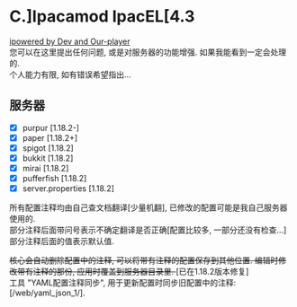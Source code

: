 # C.]Ipacamod IpacEL[4.3
[ipowered by Dev and Our-player](https://ipacamod.cc/)  
您可以在这里提出任何问题, 或是对服务器的功能增强. 如果我能看到一定会处理的.  
个人能力有限, 如有错误希望指出...

## 服务器
- [x] purpur [1.18.2-]
- [x] paper [1.18.2+]
- [x] spigot [1.18.2]
- [x] bukkit [1.18.2]
- [x] mirai [1.18.2]
- [x] pufferfish [1.18.2]
- [x] server.properties [1.18.2]

所有配置注释均由自己查文档翻译[少量机翻], 已修改的配置可能是我自己服务器使用的.  
部分注释后面带问号表示不确定翻译是否正确[配置比较多, 一部分还没有检查...]部分注释后面的值表示默认值.  

<s>核心会自动删除配置中的注释, 可以将带有注释的配置保存到其他位置. 编辑时修改带有注释的那份, 应用时覆盖到服务器目录里. </s> [已在1.18.2版本修复]  
工具 "YAML配置注释同步", 用于更新配置时同步旧配置中的注释: [/web/yaml_json_1/].  

